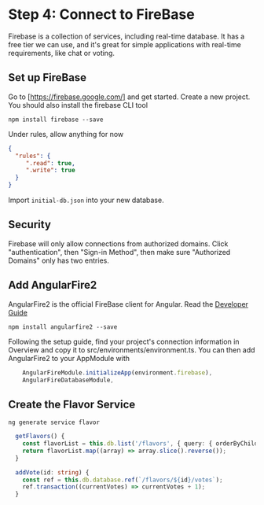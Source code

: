 # Step 4: Connect to FireBase

Firebase is a collection of services, including real-time database. It has a free 
tier we can use, and it's great for simple applications with real-time requirements, 
like chat or voting.

## Set up FireBase

Go to [https://firebase.google.com/] and get started. Create a new project.
You should also install the firebase CLI tool

    npm install firebase --save

Under rules, allow anything for now

```json
{
  "rules": {
     ".read": true,
     ".write": true
  }
}
```

Import `initial-db.json` into your new database.

## Security

Firebase will only allow connections from authorized domains. Click "authentication", 
then "Sign-in Method", then make sure "Authorized Domains" only has two entries.

## Add AngularFire2

AngularFire2 is the official FireBase client for Angular. Read the [Developer Guide](https://github.com/angular/angularfire2/blob/master/docs/1-install-and-setup.md)

    npm install angularfire2 --save

Following the setup guide, find your project's connection information in Overview and
copy it to src/environments/environment.ts. You can then add AngularFire2 to your AppModule with

```ts
    AngularFireModule.initializeApp(environment.firebase),
    AngularFireDatabaseModule,
```

## Create the Flavor Service

    ng generate service flavor

```ts
  getFlavors() {
    const flavorList = this.db.list('/flavors', { query: { orderByChild: 'votes' } });
    return flavorList.map((array) => array.slice().reverse());
  }

  addVote(id: string) {
    const ref = this.db.database.ref(`/flavors/${id}/votes`);
    ref.transaction((currentVotes) => currentVotes + 1);
  }
```